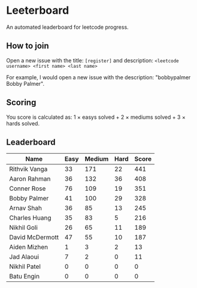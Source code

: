 # Leeterboard

An automated leaderboard for leetcode progress.

## How to join

Open a new issue with the title: `[register]` and description:
`<leetcode username> <first name> <last name>`

For example, I would open a new issue with the description: "bobbypalmer Bobby Palmer".

## Scoring

You score is calculated as:
1 $\times$ easys solved + 2 $\times$ mediums solved + 3 $\times$ hards solved.

## Leaderboard
| Name | Easy | Medium | Hard | Score |
| --- | --- | --- | --- | --- |
| Rithvik Vanga | 33 | 171 | 22 | 441 |
| Aaron Rahman | 36 | 132 | 36 | 408 |
| Conner Rose | 76 | 109 | 19 | 351 |
| Bobby Palmer | 41 | 100 | 29 | 328 |
| Arnav Shah | 36 | 85 | 13 | 245 |
| Charles Huang | 35 | 83 | 5 | 216 |
| Nikhil Goli | 26 | 65 | 11 | 189 |
| David McDermott | 47 | 55 | 10 | 187 |
| Aiden Mizhen | 1 | 3 | 2 | 13 |
| Jad Alaoui | 7 | 2 | 0 | 11 |
| Nikhil Patel | 0 | 0 | 0 | 0 |
| Batu Engin | 0 | 0 | 0 | 0 |
